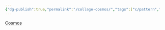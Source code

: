 ```yaml
---
{"dg-publish":true,"permalink":"/collage-cosmos/","tags":["c/pattern","c/analog","c/shape","c/letters"],"created":"2024-01-02T08:55:35.237-05:00","updated":"2024-01-02T08:55:56.616-05:00"}
---
```



[Cosmos](https://www.instagram.com/p/B7wSdGvhPy6/)
